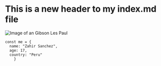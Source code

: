# This is a new header to my index.md file

![Image of an Gibson Les Paul](https://media.guitarcenter.com/is/image/MMGS7/L54578000001000-00-500x500.jpg)

```
const me = {
  name: "Zahir Sanchez",
  age: 17,
  country: "Peru"
    }
```
